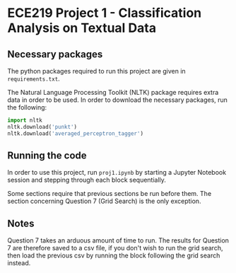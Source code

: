 # ECE219 Project 1 - Classification Analysis on Textual Data

## Necessary packages

The python packages required to run this project are given in `requirements.txt`.

The Natural Language Processing Toolkit (NLTK) package requires extra data in order to be used. In order to
download the necessary packages, run the following:
```python
import nltk
nltk.download('punkt')
nltk.download('averaged_perceptron_tagger')
```

## Running the code

In order to use this project, run `proj1.ipynb` by starting a Jupyter Notebook session and stepping through each block sequentially.

Some sections require that previous sections be run before them. The section concerning Question 7 (Grid Search) is the only exception.

## Notes

Question 7 takes an arduous amount of time to run. The results for Question 7 are therefore saved to a csv file, if you don't wish to run the grid search, then load the previous csv by running the block following the grid search instead.
